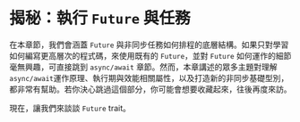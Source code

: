 # 揭秘：執行 ``Future`` 與任務

在本章節，我們會涵蓋 `Future` 與非同步任務如何排程的底層結構。如果只對學習如何編寫更高層次的程式碼，來使用既有的 `Future`，並對 `Future` 如何運作的細節毫無興趣，可直接跳到 `async/await` 章節。然而，本章講述的眾多主題對理解 `async/await`運作原理、執行期與效能相關屬性，以及打造新的非同步基礎型別，都非常有幫助。若你決心跳過這個部分，你可能會想要收藏起來，往後再度來訪。

現在，讓我們來談談 `Future` trait。
